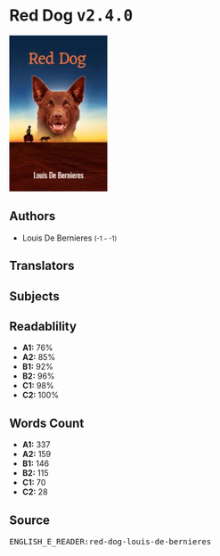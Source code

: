 # Red Dog <kbd>v2.4.0</kbd>

![](./cover.medium.jpg "")

## Authors


 - Louis De Bernieres <small>(-1 - -1)</small>

## Translators



## Subjects



## Readablility


 - **A1:** 76%
 - **A2:** 85%
 - **B1:** 92%
 - **B2:** 96%
 - **C1:** 98%
 - **C2:** 100%

## Words Count


 - **A1:** 337
 - **A2:** 159
 - **B1:** 146
 - **B2:** 115
 - **C1:** 70
 - **C2:** 28

## Source


<kbd>ENGLISH_E_READER:red-dog-louis-de-bernieres</kbd>
